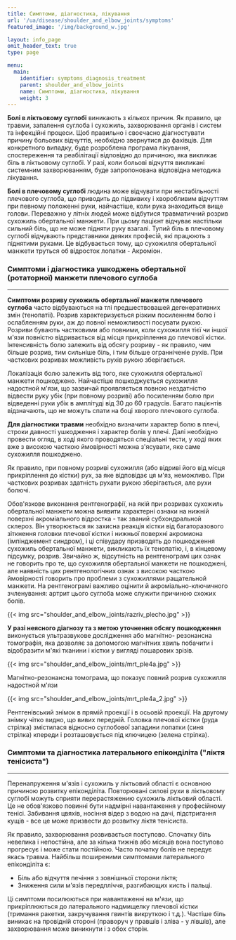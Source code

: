 ```yaml
---
title: Симптоми, діагностика, лікування
url: '/ua/disease/shoulder_and_elbow_joints/symptoms'
featured_image: '/img/background_w.jpg'

layout: info_page
omit_header_text: true
type: page

menu:
  main:
    identifier: symptoms_diagnosis_treatment
    parent: shoulder_and_elbow_joints
    name: Симптоми, діагностика, лікування
    weight: 3
---
```


**Болі в ліктьовому суглобі** виникають з кількох причин. Як правило, це травми, запалення суглоба і сухожиль,
захворювання органів і систем та інфекційні процеси. Щоб правильно і своєчасно діагностувати причину больових відчуттів,
необхідно звернутися до фахівців. Для конкретного випадку, буде розроблена програма лікування, спостереження та
реабілітації відповідно до причиною, яка викликає біль в ліктьовому суглобі. У разі, коли больові відчуття викликані
системним захворюванням, буде запропонована відповідна методика лікування.

**Болі в плечовому суглобі** людина може відчувати при нестабільності плечового суглоба, що приводить до підвивиху і
хворобливим відчуттям при певному положенні руки, найчастіше, коли рука знаходиться вище голови. Переважно у літніх
людей може відбутися травматичний розрив сухожиль обертальної манжети. При цьому пацієнт відчуває настільки сильний
біль, що не може підняти руку взагалі. Тупий біль в плечовому суглобі відчувають представники деяких професій, які
працюють з піднятими руками. Це відбувається тому, що сухожилля обертальної манжети труться об відросток лопатки -
Акроміон.

### Симптоми і діагностика ушкоджень обертальної (ротаторної) манжети плечового суглоба 
****

**Симптоми розриву сухожиль обертальної манжети плечового суглоба** часто відбуваються на тлі предшествовашей
дегенеративних змін (тенопатіі). Розрив характеризується різким посиленням болю і ослабленням руки, аж до повної
неможливості посувати рукою. Розриви бувають частковими або повними, коли сухожилля тієї чи іншої м'язи повністю
відривається від місця прикріплення до плечової кістки. Інтенсивність болю залежить від обсягу розриву - як правило, чим
більше розрив, тим сильніше біль, і тим більше огранніченіе рухів. При часткових розривах можливість рухів рукою
зберігається.

Локалізація болю залежить від того, яке сухожилля обертальної манжети пошкоджено. Найчастіше пошкоджується сухожилля
надостной м'язи, що зазвичай проявляється повною нездатністю відвести руку убік (при повному розриві) або посиленням
болю при відведенні руки убік в амплітуді від 30 до 60 градусів. Багато пацієнтів відзначають, що не можуть спати на
боці хворого плечового суглоба.

**Для діагностики травми** необхідно визначити характер болю в плечі, строки давності ушкодження і характер болів у
плечі. Далі необхідно провести огляд, в ході якого проводяться спеціальні тести, у ході яких вже з високою часткою
ймовірності можна з'ясувати, яке саме сухожилля пошкоджено.

Як правило, при повному розриві сухожилля (або відриві його від місця прикріплення до кістки) рух, за яке відповідає ця
м'яз, неможливо. При часткових розривах здатність рухати рукою зберігається, але рухи болючі.

Обов'язкове виконання рентгенографії, на якій при розривах сухожиль обертальної манжети можна виявити характерні ознаки
на нижній поверхні акроміального відростка - так званий субхондральной склероз. Він утворюється як захисна реакція
кістки від багаторазового зіткнення головки плечової кістки і нижньої поверхні акромиона (імпінджемент синдром), і ці
співудару призводять до пошкодження сухожиль обертальної манжети, викликають їх тенопатію, і, в кінцевому підсумку,
розрив. Звичайно ж, відсутність на рентгенограмі цих ознак не говорить про те, що сухожилля обертальної манжети не
пошкоджені, але наявність цих рентгенологічних ознак з високою часткою ймовірності говорить про проблеми з сухожиллями
ращательной манжети. На рентгенограмі важливо оцінити й акроміально-ключичного зчленування: артрит цього суглоба може
служити причиною схожих болів.

{{< img src="shoulder_and_elbow_joints/razriv_plecho.jpg" >}}

**У разі неясного діагнозу та з метою уточнення обсягу пошкодження** виконується ультразвукове дослідження або магнітно-
резонансна томографія, яка дозволяє за допомогою магнітних хвиль побачити і відобразити м'які тканини і кістки у вигляді
пошарових зрізів.

{{< img src="shoulder_and_elbow_joints/mrt_ple4a.jpg" >}}

Магнітно-резонансна томограма, що показує повний розрив сухожилля надостной м'язи

{{< img src="shoulder_and_elbow_joints/mrt_ple4a_2.jpg" >}}

Рентгенівський знімок в прямій проекції і в осьовій проекції. На другому знімку чітко видно, що вивих передній. Головка
плечової кістки (руда стрілка) змістилася відносно суглобової западини лопатки (синя стрілка) кпереди і розташовується
під ключицею (зелена стрілка).

### Симптоми та діагностика латерального епіконділіта ("ліктя тенісиста") 
****

Перенапруження м'язів і сухожиль у ліктьовий області є основною причиною розвитку епіконділіта. Повторювані силові рухи
в ліктьовому суглобі можуть сприяти перерастяжению сухожиль ліктьовий області. Це не обов'язково повинні бути надмірні
навантаження у професійному тенісі. Забивання цвяхів, носіння відер з водою на дачі, підстригання кущів - все це може
призвести до розвитку ліктя тенісиста.

Як правило, захворювання розвивається поступово. Спочатку біль невелика і непостійна, але за кілька тижнів або місяців
вона поступово прогресує і може стати постійною. Часто початку болів не передує якась травма. Найбільш поширеними
симптомами латерального епіконділіта є:

- Біль або відчуття печіння з зовнішньої сторони ліктя; 
- Зниження сили м'язів передпліччя, разгибающих кисть і пальці.

Ці симптоми посилюються при навантаженні на м'язи, що прикріплюються до латерального надмищелку плечової кістки
(тримання ракетки, закручування гвинтів викруткою і т.д.). Частіше біль виникає на провідній стороні (праворуч у правшів
і зліва - у лівшів), але захворювання може виникнути і з обох сторін.

